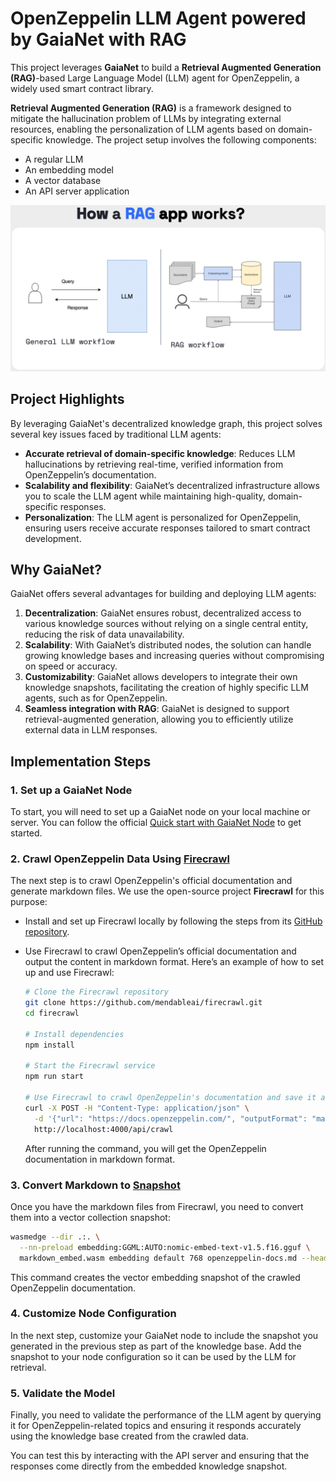# OpenZeppelin LLM Agent powered by GaiaNet with RAG

This project leverages **GaiaNet** to build a **Retrieval Augmented Generation (RAG)**-based Large Language Model (LLM) agent for OpenZeppelin, a widely used smart contract library. 

**Retrieval Augmented Generation (RAG)** is a framework designed to mitigate the hallucination problem of LLMs by integrating external resources, enabling the personalization of LLM agents based on domain-specific knowledge. The project setup involves the following components:

- A regular LLM
- An embedding model
- A vector database
- An API server application

![Alt text](image-1.png)

## Project Highlights

By leveraging GaiaNet's decentralized knowledge graph, this project solves several key issues faced by traditional LLM agents:

- **Accurate retrieval of domain-specific knowledge**: Reduces LLM hallucinations by retrieving real-time, verified information from OpenZeppelin’s documentation.
- **Scalability and flexibility**: GaiaNet’s decentralized infrastructure allows you to scale the LLM agent while maintaining high-quality, domain-specific responses.
- **Personalization**: The LLM agent is personalized for OpenZeppelin, ensuring users receive accurate responses tailored to smart contract development.

## Why GaiaNet?

GaiaNet offers several advantages for building and deploying LLM agents:

1. **Decentralization**: GaiaNet ensures robust, decentralized access to various knowledge sources without relying on a single central entity, reducing the risk of data unavailability.
2. **Scalability**: With GaiaNet’s distributed nodes, the solution can handle growing knowledge bases and increasing queries without compromising on speed or accuracy.
3. **Customizability**: GaiaNet allows developers to integrate their own knowledge snapshots, facilitating the creation of highly specific LLM agents, such as for OpenZeppelin.
4. **Seamless integration with RAG**: GaiaNet is designed to support retrieval-augmented generation, allowing you to efficiently utilize external data in LLM responses.

## Implementation Steps

### 1. Set up a GaiaNet Node
To start, you will need to set up a GaiaNet node on your local machine or server. You can follow the official [Quick start with GaiaNet Node](https://docs.gaianet.ai/node-guide/quick-start) to get started.

### 2. Crawl OpenZeppelin Data Using [Firecrawl](https://www.firecrawl.dev/)

The next step is to crawl OpenZeppelin's official documentation and generate markdown files. We use the open-source project **Firecrawl** for this purpose:

- Install and set up Firecrawl locally by following the steps from its [GitHub repository](https://github.com/mendableai/firecrawl/tree/main).
- Use Firecrawl to crawl OpenZeppelin’s official documentation and output the content in markdown format. Here’s an example of how to set up and use Firecrawl:

  ```bash
  # Clone the Firecrawl repository
  git clone https://github.com/mendableai/firecrawl.git
  cd firecrawl

  # Install dependencies
  npm install

  # Start the Firecrawl service
  npm run start

  # Use Firecrawl to crawl OpenZeppelin's documentation and save it as markdown
  curl -X POST -H "Content-Type: application/json" \
    -d '{"url": "https://docs.openzeppelin.com/", "outputFormat": "markdown"}' \
    http://localhost:4000/api/crawl
  ```

  After running the command, you will get the OpenZeppelin documentation in markdown format.

### 3. Convert Markdown to [Snapshot](https://docs.gaianet.ai/creator-guide/knowledge/markdown)

Once you have the markdown files from Firecrawl, you need to convert them into a vector collection snapshot:

```bash
wasmedge --dir .:. \
  --nn-preload embedding:GGML:AUTO:nomic-embed-text-v1.5.f16.gguf \
  markdown_embed.wasm embedding default 768 openzeppelin-docs.md --heading_level 2 --ctx_size 4096 --maximum_context_length 2048
```

This command creates the vector embedding snapshot of the crawled OpenZeppelin documentation.

### 4. Customize Node Configuration

In the next step, customize your GaiaNet node to include the snapshot you generated in the previous step as part of the knowledge base. Add the snapshot to your node configuration so it can be used by the LLM for retrieval.

### 5. Validate the Model

Finally, you need to validate the performance of the LLM agent by querying it for OpenZeppelin-related topics and ensuring it responds accurately using the knowledge base created from the crawled data.

You can test this by interacting with the API server and ensuring that the responses come directly from the embedded knowledge snapshot.
